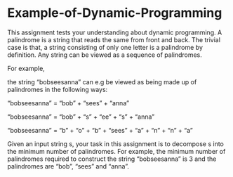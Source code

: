 # Example-of-Dynamic-Programming

This assignment tests your understanding about dynamic programming. A palindrome is a string that reads the same from
front and back. The trivial case is that, a string consisting of only one letter is a palindrome by definition. Any string can be
viewed as a sequence of palindromes. 

For example,

the string “bobseesanna” can e.g be viewed as being made up of palindromes in the following ways:

“bobseesanna” = “bob” + “sees” + “anna”

“bobseesanna” = “bob” + “s” + “ee” + “s” + “anna”

“bobseesanna” = “b” + “o” + “b” + “sees” + “a” + “n” + “n” + “a”

Given an input string s, your task in this assignment is to decompose s into the minimum number of palindromes.
For example, the minimum number of palindromes required to construct the string “bobseesanna” is 3 and the
palindromes are “bob”, “sees” and “anna”.
